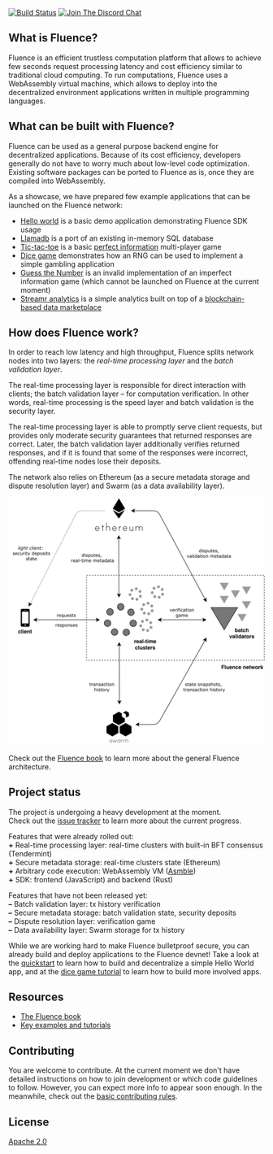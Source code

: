 [![Build Status](https://travis-ci.org/fluencelabs/fluence.svg?branch=master)](https://travis-ci.org/fluencelabs/fluence) 
[![Join The Discord Chat](https://img.shields.io/discord/483968379833679873.svg)](https://discord.gg/9x5XCNd)  

## What is Fluence?

Fluence is an efficient trustless computation platform that allows to achieve few seconds request processing latency and cost efficiency similar to traditional cloud computing. To run computations, Fluence uses a WebAssembly virtual machine, which allows to deploy into the decentralized environment applications written in multiple programming languages.

## What can be built with Fluence?

Fluence can be used as a general purpose backend engine for decentralized applications. Because of its cost efficiency, developers generally do not have to worry much about low-level code optimization. Existing software packages can be ported to Fluence as is, once they are compiled into WebAssembly.

As a showcase, we have prepared few example applications that can be launched on the Fluence network:

- [Hello world](https://github.com/fluencelabs/tutorials/tree/master/hello-world/app-sdk-rust-2018) is a basic demo application demonstrating Fluence SDK usage
- [Llamadb](https://github.com/fluencelabs/tutorials/tree/master/llamadb) is a port of an existing in-memory SQL database
- [Tic-tac-toe](https://github.com/fluencelabs/tutorials/tree/master/tic-tac-toe) is a basic [perfect information](https://en.wikipedia.org/wiki/Perfect_information) multi-player game
- [Dice game](https://github.com/fluencelabs/tutorials/tree/master/dice-game) demonstrates how an RNG can be used to implement a simple gambling application
- [Guess the Number](https://github.com/fluencelabs/tutorials/tree/master/guessing-game) is an invalid implementation of an imperfect information game (which cannot be launched on Fluence at the current moment)
- [Streamr analytics](https://github.com/fluencelabs/tutorials/tree/master/streamr) is a simple analytics built on top of a [blockchain-based data marketplace](https://www.streamr.com/)

## How does Fluence work?

In order to reach low latency and high throughput, Fluence splits network nodes into two layers: the _real-time processing layer_ and the _batch validation layer_. 

The real-time processing layer is responsible for direct interaction with clients; the batch validation layer – for computation verification. In other words, real-time processing is the speed layer and batch validation is the security layer.

The real-time processing layer is able to promptly serve client requests, but provides only moderate security guarantees that returned responses are correct. Later, the batch validation layer additionally verifies returned responses, and if it is found that some of the responses were incorrect, offending real-time nodes lose their deposits. 

The network also relies on Ethereum (as a secure metadata storage and dispute resolution layer) and Swarm (as a data availability layer).

<img src="docs/src/images/architecture_overview.png" width="666"/>

Check out the [Fluence book](https://fluence.network/docs/book/introduction/overview.html) to learn more about the general Fluence architecture.

## Project status
The project is undergoing a heavy development at the moment.  
Check out the [issue tracker](https://github.com/fluencelabs/fluence/issues) to learn more about the current progress.

Features that were already rolled out:  
**+** Real-time processing layer: real-time clusters with built-in BFT consensus (Tendermint)  
**+** Secure metadata storage: real-time clusters state (Ethereum)  
**+** Arbitrary code execution: WebAssembly VM ([Asmble](https://github.com/cretz/asmble))  
**+** SDK: frontend (JavaScript) and backend (Rust)  

Features that have not been released yet:  
**–** Batch validation layer: tx history verification  
**–** Secure metadata storage: batch validation state, security deposits  
**–** Dispute resolution layer: verification game  
**–** Data availability layer: Swarm storage for tx history  

While we are working hard to make Fluence bulletproof secure, you can already build and deploy applications to the Fluence devnet! Take a look at the [quickstart](https://fluence.network/docs/book/quickstart/index.html) to learn how to build and decentralize a simple Hello World app, and at the [dice game tutorial](https://github.com/fluencelabs/tutorials/tree/master/dice-game) to learn how to build more involved apps.

## Resources

- [The Fluence book](https://fluence.network/docs/book/)
- [Key examples and tutorials](https://github.com/fluencelabs/tutorials)

## Contributing
You are welcome to contribute. At the current moment we don't have detailed instructions on how to join development or which code guidelines to follow. However, you can expect more info to appear soon enough. In the meanwhile, check out the [basic contributing rules](./CONTRIBUTING.md).

## License
[Apache 2.0](./LICENSE.md)
